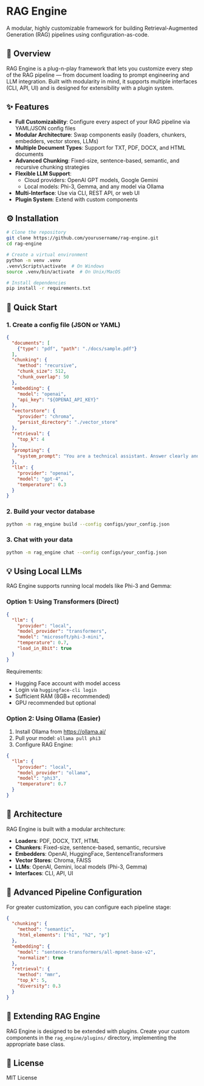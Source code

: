 # RAG Engine

A modular, highly customizable framework for building Retrieval-Augmented Generation (RAG) pipelines using configuration-as-code.

## 🚀 Overview

RAG Engine is a plug-n-play framework that lets you customize every step of the RAG pipeline — from document loading to prompt engineering and LLM integration. Built with modularity in mind, it supports multiple interfaces (CLI, API, UI) and is designed for extensibility with a plugin system.

## ✨ Features

- **Full Customizability**: Configure every aspect of your RAG pipeline via YAML/JSON config files
- **Modular Architecture**: Swap components easily (loaders, chunkers, embedders, vector stores, LLMs)
- **Multiple Document Types**: Support for TXT, PDF, DOCX, and HTML documents
- **Advanced Chunking**: Fixed-size, sentence-based, semantic, and recursive chunking strategies
- **Flexible LLM Support**:
  - Cloud providers: OpenAI GPT models, Google Gemini
  - Local models: Phi-3, Gemma, and any model via Ollama
- **Multi-Interface**: Use via CLI, REST API, or web UI
- **Plugin System**: Extend with custom components

## ⚙️ Installation

```bash
# Clone the repository
git clone https://github.com/yourusername/rag-engine.git
cd rag-engine

# Create a virtual environment
python -m venv .venv
.venv\Scripts\activate  # On Windows
source .venv/bin/activate  # On Unix/MacOS

# Install dependencies
pip install -r requirements.txt
```

## 🔧 Quick Start

### 1. Create a config file (JSON or YAML)

```json
{
  "documents": [
    {"type": "pdf", "path": "./docs/sample.pdf"}
  ],
  "chunking": {
    "method": "recursive",
    "chunk_size": 512, 
    "chunk_overlap": 50
  },
  "embedding": {
    "model": "openai",
    "api_key": "${OPENAI_API_KEY}"
  },
  "vectorstore": {
    "provider": "chroma",
    "persist_directory": "./vector_store"
  },
  "retrieval": {
    "top_k": 4
  },
  "prompting": {
    "system_prompt": "You are a technical assistant. Answer clearly and concisely based on the provided context."
  },
  "llm": {
    "provider": "openai",
    "model": "gpt-4",
    "temperature": 0.3
  }
}
```

### 2. Build your vector database

```bash
python -m rag_engine build --config configs/your_config.json
```

### 3. Chat with your data

```bash
python -m rag_engine chat --config configs/your_config.json
```

## 💡 Using Local LLMs

RAG Engine supports running local models like Phi-3 and Gemma:

### Option 1: Using Transformers (Direct)

```json
{
  "llm": {
    "provider": "local",
    "model_provider": "transformers", 
    "model": "microsoft/phi-3-mini",
    "temperature": 0.7,
    "load_in_8bit": true
  }
}
```

Requirements:
- Hugging Face account with model access
- Login via `huggingface-cli login` 
- Sufficient RAM (8GB+ recommended)
- GPU recommended but optional

### Option 2: Using Ollama (Easier)

1. Install Ollama from https://ollama.ai/
2. Pull your model: `ollama pull phi3`
3. Configure RAG Engine:

```json
{
  "llm": {
    "provider": "local",
    "model_provider": "ollama",
    "model": "phi3",
    "temperature": 0.7
  }
}
```

## 🧩 Architecture

RAG Engine is built with a modular architecture:

- **Loaders**: PDF, DOCX, TXT, HTML
- **Chunkers**: Fixed-size, sentence-based, semantic, recursive
- **Embedders**: OpenAI, HuggingFace, SentenceTransformers
- **Vector Stores**: Chroma, FAISS
- **LLMs**: OpenAI, Gemini, local models (Phi-3, Gemma)
- **Interfaces**: CLI, API, UI

## 🔄 Advanced Pipeline Configuration

For greater customization, you can configure each pipeline stage:

```json
{
  "chunking": {
    "method": "semantic",
    "html_elements": ["h1", "h2", "p"]
  },
  "embedding": {
    "model": "sentence-transformers/all-mpnet-base-v2", 
    "normalize": true
  },
  "retrieval": {
    "method": "mmr",
    "top_k": 5,
    "diversity": 0.3
  }
}
```

## 🧪 Extending RAG Engine

RAG Engine is designed to be extended with plugins. Create your custom components in the `rag_engine/plugins/` directory, implementing the appropriate base class.

## 📝 License

MIT License
